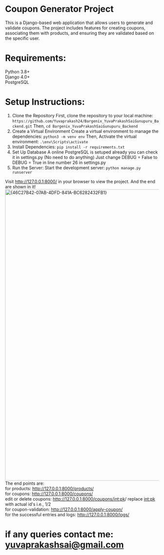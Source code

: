 # Coupon Generator Project
This is a Django-based web application that allows users to generate and validate coupons. The project includes features for creating coupons, associating them with products, and ensuring they are validated based on the specific user.
# Requirements:
Python 3.8+ <br>
Django 4.0+ <br>
PostgreSQL <br>
# Setup Instructions:
1. Clone the Repository
First, clone the repository to your local machine:
```https://github.com/Yuvaprakash24/Bargenix_YuvaPrakashSaiGunupuru_Backend.git```
Then,
```cd Bargenix_YuvaPrakashSaiGunupuru_Backend```
2. Create a Virtual Environment
Create a virtual environment to manage the dependencies:
```python3 -m venv env```
Then, Activate the virtual environment:
```.\env\Scripts\activate```
4. Install Dependencies:
```pip install -r requirements.txt```
5. Set Up Database
A online PostgreSQL is setuped already you can check it in settings.py (No need to do anything)
Just change DEBUG = False to DEBUG = True in line number 26 in settings.py
7. Run the Server:
Start the development server:
```python manage.py runserver```

Visit http://127.0.0.1:8000/ in your browser to view the project. And the end are shown in it!
<img width="950" alt="{46C27B42-07AB-4DFD-841A-BC6282432FB1}" src="https://github.com/user-attachments/assets/bf77c202-892a-4db0-91cb-f3af7dfc58a8" />
<br>
The end points are: <br>
for products: http://127.0.0.1:8000/products/ <br>
for coupons: http://127.0.0.1:8000/coupons/ <br>
edit or delete coupons: http://127.0.0.1:8000/coupons/<int:pk>/ replace <int:pk> with actual id's i.e., 1/2<br>
for coupon-validation: http://127.0.0.1:8000/apply-coupon/ <br>
for the successful entries and logs: http://127.0.0.1:8000/logs/ <br>

# if any queries contact me: yuvaprakashsai@gmail.com
